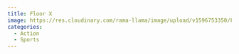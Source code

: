 ```yaml
---
title: Floor X
image: https://res.cloudinary.com/rama-llama/image/upload/v1596753350/FloorX_ua7lma.jpg
categories:
  - Action
  - Sports
---
```


